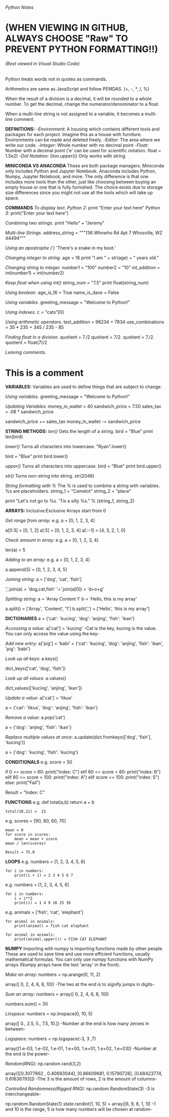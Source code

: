 *Python Notes*
<h1>(WHEN VIEWING IN GITHUB, ALWAYS CHOOSE "Raw" TO PREVENT PYTHON FORMATTING!!)</h1>
<h6>(Best viewed in Visual Studio Code)</h6>

Python treats words not in quotes as commands.

Arithmetics are same as JavaScript and follow PEMDAS. (+, -, *, /, %)

When the result of a division is a decimal, it will be rounded to a whole number. To get the decimal, change the numerator/denominator to a float.

When a multi-line string is not assigned to a variable, it becomes a multi-line comment.

**DEFINITIONS:**
-_Environment:_ A housing which contains different tools and packages for each project. Imagine this as a house with furniture. Environments can be made and deleted freely.
-_Editor:_ The area where we write our code.
-_Integer:_ Whole number with no decimal point
-_Float:_ Number with a decimal point ('e' can be used for scientific notation. float = 1.5e2)
-_Dot Notation:_ (lion.upper()) Only works with string

**MINICONDA VS ANACONDA**
These are both package managers. Miniconda only includes Python and Jupyter Notebook. Anaconda includes Python, Numpy, Jupyter Notebook, and more. The only difference is that one includes more tools than the other, just like choosing between buying an empty house or one that is fully furnished. The choice exists due to storage size differences since you might not use all the tools which will take up space.

**COMMANDS**
_To display text._
    _Python 2:_ print "Enter your text here"
    _Python 3:_ print("Enter your text here")

_Combining two strings._
print "Hello" + "Jeremy"

_Multi-line Strings._
address_string = """136 Whowho Rd
Apt 7
Whosville, WZ 44494"""

_Using an apostrophe (')_
'There\'s a snake in my boot.'

_Changing integer to string._
age = 16
print "I am " + str(age) + " years old."

_Changing string to integer._
number1 = "100"
number2 = "10"
int_addition = int(number1) + int(number2)

_Keep float when using int()_
string_num = "7.5"
print float(string_num)

_Using boolean._
age_is_16 = True
name_is_dave = False

_Using variables._
greeting_message = "Welcome to Python!"

_Using indexes._
c = "cats"[0]

_Using arithmetic operators._
test_addition = 98234 + 7834
use_combinations = 35 * 235 + 345 / 235 - 85

_Finding float in a division._
quotient = 7./2
quotient = 7/2.
quotient = 7./2.
quotient = float(7)/2

_Leaving comments._
# This is a comment

**VARIABLES:**
Variables are used to define things that are subject to change.

_Using variables._
greeting_message = "Welcome to Python!"

_Updating Variables:_
money_in_wallet = 40
sandwich_price = 7.50
sales_tax = .08 * sandwich_price

sandwich_price += sales_tax
money_in_wallet -= sandwich_price

**STRING METHODS:**
_len()_ Gets the length of a string.
bird = "Blue"
print len(bird)

_lower()_ Turns all characters into lowercase.
"Ryan".lower()

bird = "Blue"
print bird.lower()

_upper()_ Turns all characters into uppercase.
bird = "Blue"
print bird.upper()

_str()_ Turns non-string into string.
str(2048)

_String formatting with %_ The % is used to combine a string with variables. %s are placeholders.
string_1 = "Camelot"
string_2 = "place"

print "Let's not go to %s. 'Tis a silly %s." % (string_1, string_2)

**ARRAYS:**
Inclusive:Exclusive
Arrays start from 0

_Get range from array:_
e.g. a = [0, 1, 2, 3, 4]

a[0:3] = [0, 1, 2]
a[:5] = [0, 1, 2, 3, 4]
a[::-1] = [4, 3, 2, 1, 0]

_Check amount in array:_
e.g. a = [0, 1, 2, 3, 4]

len(a) = 5

_Adding to an array:_
e.g. a = [0, 1, 2, 3, 4]

a.append(5) = [0, 1, 2, 3, 4, 5]

_Joining string:_
a = ['dog', 'cat', 'fish']

','.join(a) = 'dog,cat,fish'
'+'.join(a[0]) = 'd+o+g'

_Splitting string:_
a = 'Array Content 1'
b = 'Hello, this is my array'

a.split() = ['Array', 'Content', '1']
b.split(',') = ['Hello', 'this is my array']

**DICTIONARIES**
a = {'cat': 'kucing', 'dog': 'anjing', 'fish': 'ikan'}

_Accessing a value:_
a['cat'] = 'kucing'
-Cat is the key, kucing is the value. You can only access the value using the key-

_Add new entry:_
a['pig'] = 'babi' = {'cat': 'kucing', 'dog': 'anjing', 'fish': 'ikan', 'pig': 'babi'}

_Look up all keys:_
a.keys()

dict_keys(['cat', 'dog', 'fish'])

_Look up all values:_
a.values()

dict_values(['kucing', 'anjing', 'ikan'])

_Update a value:_
a['cat'] = 'tikus'

a = {'cat': 'tikus', 'dog': 'anjing', 'fish': 'ikan'}

_Remove a value:_
a.pop('cat')

a = {'dog': 'anjing', 'fish': 'ikan'}

_Replace multiple values at once:_
a.update(dict.fromkeys(['dog', 'fish'], 'kucing'))

a = {'dog': 'kucing', 'fish': 'kucing'}

**CONDITIONALS**
e.g. score = 50

if 0 <= score < 60:
    print("index: C")
elif 60 <= score < 80:
    print("index: B")
elif 80 <= score < 100:
    print("index: A")
elif score == 100:
    print("index: S")
else:
    print("Fail")

Result = "Index: C"

**FUNCTIONS**
e.g. def total(a,b)
        return a + b

    total(10,11) =  21

e.g. scores = [90, 80, 60, 70]

    mean = 0
    for score in scores:
        mean = mean + score
    mean / len(scores)

    Result = 75.0

**LOOPS**
e.g. numbers = [1, 2, 3, 4, 5, 6]

    for i in numbers:
        print(i + 1) = 2 3 4 5 6 7

e.g. numbers = [1, 2, 3, 4, 5, 6]

    for i in numbers:
        i = i**2
        print(i) = 1 4 9 16 25 36

e.g. animals = ['fish', 'cat', 'elephant']

    for animal in animals:
        print(animal) = fish cat elephant

    for animal in animals:
        print(animal.upper()) = FISH CAT ELEPHANT

**NUMPY**
Importing with numpy is importing functions made by other people. These are used to save time and use more efficient functions, usually mathematical formulas. You can only use numpy functions with NumPy arrays (Numpy arrays have the text 'array' in the front).

_Make an array:_
numbers = np.arange(0, 11, 2)

array([ 0, 2, 4, 6, 8, 10])
-The two at the end is to signify jumps in digits-

_Sum an array:_
numbers = array([ 0, 2, 4, 6, 8, 10])

numbers.sum() = 30

_Linspace:_
numbers = np.linspace(0, 10, 5)

array([ 0., 2.5, 5., 7.5, 10.])
-Number at the end is how many zeroes in between-

_Logspace:_
numbers = np.logspace(-3, 3 ,7)

array([1.e-03, 1.e-02, 1.e-01, 1.e+00, 1.e+01, 1.e+02, 1.e+03])
-Number at the end is the power-

_Random(RNG):_
np.random.rand(3,2)

array([[0.3077662 , 0.40693044],
       [0.86609681, 0.15790726],
       [0.68423774, 0.61636793]])
-The 3 is the amount of rows, 2 is the amount of columns-

_Controlled Randomness(Rigged RNG):_
np.random.RandomState(3)
-3 is interchangeable-

np.random.RandomState(1)
state.randint(1, 10, 5) = array([6, 9, 6, 1, 1])
-1 and 10 is the range, 5 is how many numbers will be chosen at random-